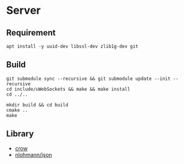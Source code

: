 # Server

## Requirement

``` shell
apt install -y uuid-dev libssl-dev zlib1g-dev git
```

## Build

```shell
git submodule sync --recursive && git submodule update --init --recursive
cd include/uWebSockets && make && make install
cd ../..

mkdir build && cd build
cmake ..
make
```

## Library

* [crow](https://github.com/ipkn/crow)
* [nlohmann/json](https://github.com/nlohmann/json)